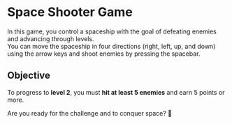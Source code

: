 # Space Shooter Game

In this game, you control a spaceship with the goal of defeating enemies and advancing through levels.  
You can move the spaceship in four directions (right, left, up, and down) using the arrow keys and shoot enemies by pressing the spacebar.

## Objective
To progress to **level 2**, you must **hit at least 5 enemies** and earn 5 points or more.

Are you ready for the challenge and to conquer space? 🚀
